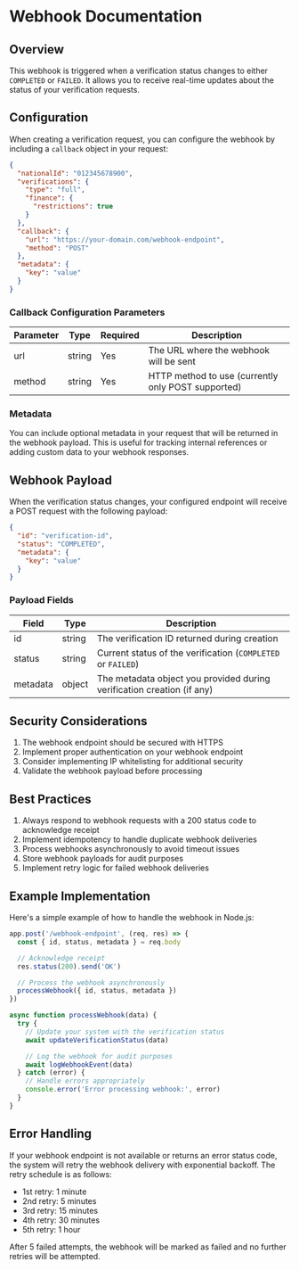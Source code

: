 # Webhook Documentation

## Overview

This webhook is triggered when a verification status changes to either `COMPLETED` or `FAILED`. It allows you to receive real-time updates about the status of your verification requests.

## Configuration

When creating a verification request, you can configure the webhook by including a `callback` object in your request:

```json
{
  "nationalId": "012345678900",
  "verifications": {
    "type": "full",
    "finance": {
      "restrictions": true
    }
  },
  "callback": {
    "url": "https://your-domain.com/webhook-endpoint",
    "method": "POST"
  },
  "metadata": {
    "key": "value"
  }
}
```

### Callback Configuration Parameters

| Parameter | Type   | Required | Description                                        |
| --------- | ------ | -------- | -------------------------------------------------- |
| url       | string | Yes      | The URL where the webhook will be sent             |
| method    | string | Yes      | HTTP method to use (currently only POST supported) |

### Metadata

You can include optional metadata in your request that will be returned in the webhook payload. This is useful for tracking internal references or adding custom data to your webhook responses.

## Webhook Payload

When the verification status changes, your configured endpoint will receive a POST request with the following payload:

```json
{
  "id": "verification-id",
  "status": "COMPLETED",
  "metadata": {
    "key": "value"
  }
}
```

### Payload Fields

| Field    | Type   | Description                                                            |
| -------- | ------ | ---------------------------------------------------------------------- |
| id       | string | The verification ID returned during creation                           |
| status   | string | Current status of the verification (`COMPLETED` or `FAILED`)           |
| metadata | object | The metadata object you provided during verification creation (if any) |

## Security Considerations

1. The webhook endpoint should be secured with HTTPS
2. Implement proper authentication on your webhook endpoint
3. Consider implementing IP whitelisting for additional security
4. Validate the webhook payload before processing

## Best Practices

1. Always respond to webhook requests with a 200 status code to acknowledge receipt
2. Implement idempotency to handle duplicate webhook deliveries
3. Process webhooks asynchronously to avoid timeout issues
4. Store webhook payloads for audit purposes
5. Implement retry logic for failed webhook deliveries

## Example Implementation

Here's a simple example of how to handle the webhook in Node.js:

```javascript
app.post('/webhook-endpoint', (req, res) => {
  const { id, status, metadata } = req.body

  // Acknowledge receipt
  res.status(200).send('OK')

  // Process the webhook asynchronously
  processWebhook({ id, status, metadata })
})

async function processWebhook(data) {
  try {
    // Update your system with the verification status
    await updateVerificationStatus(data)

    // Log the webhook for audit purposes
    await logWebhookEvent(data)
  } catch (error) {
    // Handle errors appropriately
    console.error('Error processing webhook:', error)
  }
}
```

## Error Handling

If your webhook endpoint is not available or returns an error status code, the system will retry the webhook delivery with exponential backoff. The retry schedule is as follows:

- 1st retry: 1 minute
- 2nd retry: 5 minutes
- 3rd retry: 15 minutes
- 4th retry: 30 minutes
- 5th retry: 1 hour

After 5 failed attempts, the webhook will be marked as failed and no further retries will be attempted.
